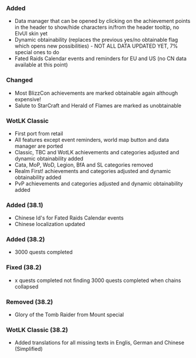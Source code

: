 ### Added
- Data manager that can be opened by clicking on the achievement points in the header to show/hide characters in/from the header tooltip, no ElvUI skin yet
- Dynamic obtainability (replaces the previous yes/no obtainable flag which opens new possibilities) - NOT ALL DATA UPDATED YET, 7% special ones to do
- Fated Raids Calendar events and reminders for EU and US (no CN data available at this point)

### Changed
- Most BlizzCon achievements are marked obtainable again although expensive!
- Salute to StarCraft and Herald of Flames are marked as unobtainable

### WotLK Classic
- First port from retail
- All features except event reminders, world map button and data manager are ported
- Classic, TBC and WotLK achievements and categories adjusted and dynamic obtainability added
- Cata, MoP, WoD, Legion, BfA and SL categories removed
- Realm First! achievements and categories adjusted and dynamic obtainability added
- PvP achievements and categories adjusted and dynamic obtainability added

### Added (38.1)
- Chinese Id's for Fated Raids Calendar events
- Chinese localization updated

### Added (38.2)
- 3000 quests completed

### Fixed (38.2)
- x quests completed not finding 3000 quests completed when chains collapsed

### Removed (38.2)
- Glory of the Tomb Raider from Mount special

### WotLK Classic (38.2)
- Added translations for all missing texts in Englis, German and Chinese (Simplified)